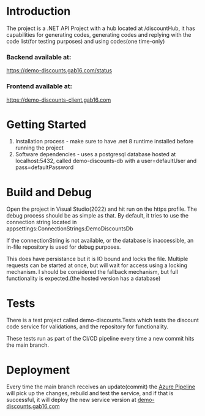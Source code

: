 # Introduction 
The project is a .NET API Project with a hub located at /discountHub, it has capabilities for generating codes, generating codes and replying with the code list(for testing purposes) and using codes(one time-only)

### Backend available at:
https://demo-discounts.gab16.com/status
### Frontend available at:
https://demo-discounts-client.gab16.com

# Getting Started

1.	Installation process - make sure to have .net 8 runtime installed before running the project
2.	Software dependencies - uses a postgresql database hosted at localhost:5432, called demo-discounts-db with a user=defaultUser and pass=defaultPassword

# Build and Debug
Open the project in Visual Studio(2022) and hit run on the https profile. The debug process should be as simple as that.
By default, it tries to use the connection string located in appsettings:ConnectionStrings:DemoDiscountsDb

If the connectionString is not available, or the database is inaccessible, an in-file repository is used for debug purposes. 

This does have persistance but it is IO bound and locks the file. Multiple requests can be started at once, but will wait for access using a locking mechanism. I should be considered the fallback mechanism, but full functionality is expected.(the hosted version has a database)

# Tests
There is a test project called demo-discounts.Tests which tests the discount code service for validations, and the repository for functionality. 

These tests run as part of the CI/CD pipeline every time a new commit hits the main branch. 

# Deployment
Every time the main branch receives an update(commit) the [Azure Pipeline](https://dev.azure.com/demo-org-bg/demo-discounts/_build?definitionId=1) will pick up the changes, rebuild and test the service, and if that is successful, it will deploy the new service version at [demo-discounts.gab16.com](https://demo-discounts.gab16.com/status)